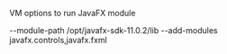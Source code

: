 VM options to run JavaFX module

--module-path /opt/javafx-sdk-11.0.2/lib --add-modules javafx.controls,javafx.fxml
